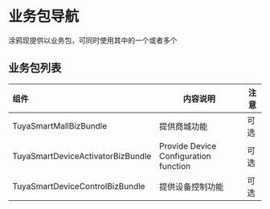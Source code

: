 # 业务包导航

涂鸦现提供以业务包，可同时使用其中的一个或者多个

## 业务包列表

| 组件                           | 内容说明         | 注意 |
| :--------------------------  | ---------------- | ---- |
| TuyaSmartMallBizBundle       | 提供商城功能     | 可选 |
| TuyaSmartDeviceActivatorBizBundle      | Provide Device Configuration function   | 可选 |
| TuyaSmartDeviceControlBizBundle      | 提供设备控制功能   | 可选 |

